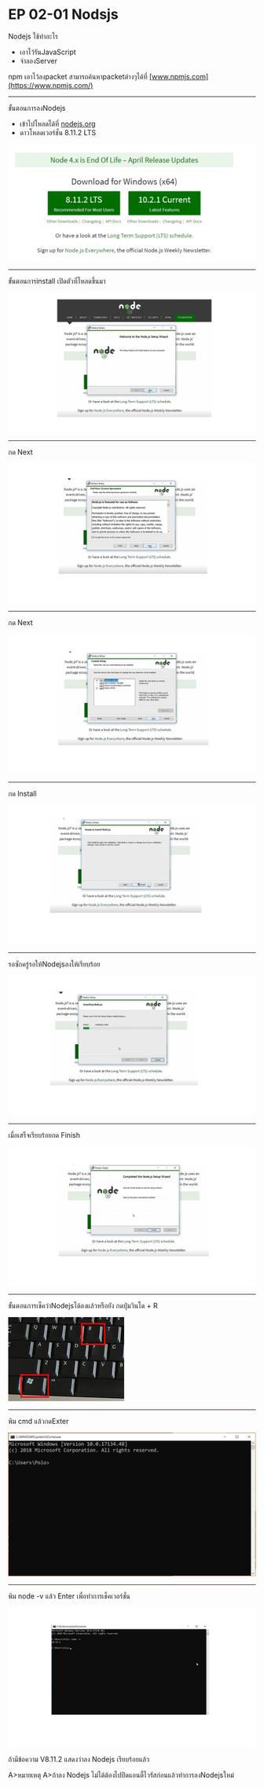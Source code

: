 # EP 02-01  Nodsjs
Nodejs ใช้ทำอะไร

* เอาไว้รันJavaScript
* จำลองServer 

npm เอาไว้ลงpacket สามารถค้นหาpacketต่างๆได้ที่ [www.npmjs.com](https://www.npmjs.com/)

* * *

ขั้นตอนการลงNodejs

* เข้าไปโหลดได้ที่ [nodejs.org](https://nodejs.org/en/)
* ดาวโหลดเวอร์ชั่น 8.11.2 LTS

![](images/EP02-01nodejs/1.png)  

* * *

ขั้นตอนการinstall
เปิดตัวที่โหลดขึ้นมา

![](images/EP02-01nodejs/2.png)

* * *

กด Next

![](images/EP02-01nodejs/3.png)

* * *

กด Next

![](images/EP02-01nodejs/4.png)  

* * *

กด Install

![](images/EP02-01nodejs/5.png)

* * *

รอซักครู่รอให้Nodejsลงให้เรียบร้อย

![](images/EP02-01nodejs/6.png)

* * *

เมื่อเสร็จเรียบร้อยกด Finish 

![](images/EP02-01nodejs/7.png)

* * *

ขั้นตอนการเช็คว่าNodejsได้ลงแล้วหรือยัง
กดปุ่มวินโด + R  

![](images/EP02-01nodejs/12.jpg)

* * *

พิม cmd แล้วกดExter

![](images/EP02-01nodejs/13.png)

* * *

พิม node -v แล้ว Enter เพื่อทำการเช็คเวอร์ชั่น

![](images/EP02-01nodejs/9.png)

ถ้ามีข้อความ V8.11.2 แสดงว่าลง Nodejs เรียบร้อยแล้ว

A>หมายเหตุ
A>ถ้าลง Nodejs ไม่ได้ต้องไปปิดแอนตี้ไวรัสก่อนแล้วทำการลงNodejsใหม่

